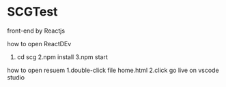 # SCGTest
front-end by Reactjs

how to open ReactDEv
1. cd scg
2.npm install
3.npm start

how to open resuem
1.double-click file home.html 
2.click go live on vscode studio

